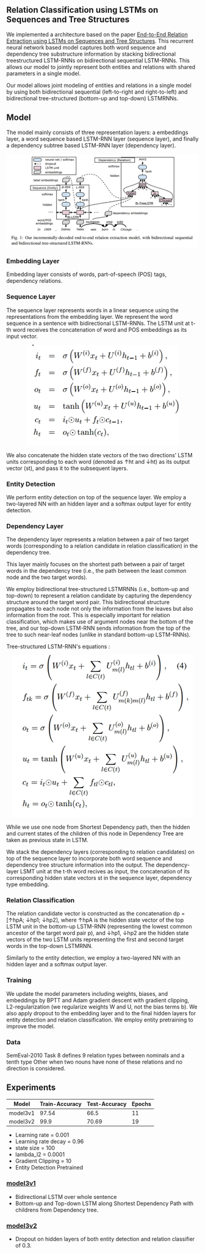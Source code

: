 ## Relation Classification using LSTMs on Sequences and Tree Structures

We implemented a architecture based on the paper [End-to-End Relation Extraction using LSTMs
on Sequences and Tree Structures](http://www.aclweb.org/anthology/P/P16/P16-1105.pdf). This recurrent neural network based model captures both word sequence and dependency tree substructure information by stacking bidirectional treestructured LSTM-RNNs on bidirectional sequential LSTM-RNNs. This allows our model to jointly represent both entities and relations with shared parameters in a single model.


Our model allows
joint modeling of entities and relations in a single
model by using both bidirectional sequential
(left-to-right and right-to-left) and bidirectional
tree-structured (bottom-up and top-down) LSTMRNNs.


## Model 
The model mainly consists of three representation layers:
a embeddings layer, a word sequence based LSTM-RNN layer (sequence layer), and finally a dependency subtree based LSTM-RNN layer (dependency layer).

![Relation Classification Network](/img/lstm_tree.jpg)

### Embedding Layer
Embedding layer consists of words, part-of-speech (POS) tags, dependency relations.

### Sequence Layer
The sequence layer represents words in a linear sequence
using the representations from the embedding layer. We represent the word sequence in a sentence with bidirectional LSTM-RNNs. 
The LSTM unit at t-th word receives the concatenation of word and POS embeddings as its input vector. 

<p align="center">
  <img src="/img/lstm_seq.jpg">
</p>

We also concatenate the hidden state vectors of the two directions’ LSTM units corresponding to each word (denoted as ↑ht and ↓ht) as its output vector (st), and pass it to the subsequent layers.

### Entity Detection 
We perform entity detection on top of the sequence
layer. We employ a two-layered NN with an hidden layer and a softmax output layer for entity detection.

### Dependency Layer
The dependency layer represents a relation between a pair of two target words (corresponding to a relation candidate in relation classification) in
the dependency tree.

This layer mainly focuses on the shortest path between a pair of target words in the dependency tree (i.e., the path between the least common node and the two target words).

We employ bidirectional tree-structured LSTMRNNs (i.e., bottom-up and top-down) to represent a relation candidate by capturing the dependency
structure around the target word pair. This bidirectional structure propagates to each node not only the information from the leaves but also information from the root. This is especially important for relation classification, which makes use of argument nodes near the bottom of the tree, and our top-down LSTM-RNN sends information from the top of the tree to such near-leaf nodes (unlike in standard bottom-up LSTM-RNNs).

Tree-structured LSTM-RNN's equations :
<p align="center">
  <img src="/img/lstm_tree_eq.jpg">
</p>

While we use one node from Shortest Dependency path, then the hidden and current states of the children of this node in Dependency Tree are taken as previous state in LSTM.

We stack the dependency layers (corresponding to relation candidates) on top of the sequence layer to incorporate both word sequence and dependency tree structure information into the output.
The dependency-layer LSMT unit at the t-th word recives as input, the concatenation of its corresponding hidden state vectors st in the sequence layer, dependency type embedding.

### Relation Classification 
The relation candidate vector is constructed as
the concatenation dp = [↑hpA; ↓hp1; ↓hp2], where ↑hpA is the hidden state vector of the top LSTM unit in the bottom-up LSTM-RNN (representing the lowest common ancestor of the target word pair p), and ↓hp1, ↓hp2 are the hidden state vectors of the two LSTM units representing the first and second target words in the top-down LSTMRNN.

Similarly to the entity detection, we employ a two-layered NN with an hidden layer and a softmax output layer.

### Training

We update the model parameters including weights, biases, and embeddings by BPTT and Adam gradient descent with gradient clipping, L2-regularization
(we regularize weights W and U, not the bias terms b). We also apply dropout to the embedding layer and to the final hidden layers for entity detection and relation classification. We employ entity pretraining to improve the model.

### Data

SemEval-2010 Task 8 defines 9 relation types between nominals and a tenth type Other when two nouns have none of these relations and no direction is considered.
## Experiments

Model | Train-Accuracy | Test-Accuracy| Epochs
--- | --- | ---| ---
model3v1 | 97.54 | 66.5 | 11
model3v2 | 99.9 | 70.69 | 19


* Learning rate = 0.001 
* Learning rate decay = 0.96
* state size = 100
* lambda_l2 = 0.0001
* Gradient Clipping = 10
* Entity Detection Pretrained


### [model3v1](https://github.com/Sshanu/Relation-Classification/blob/master/LSTM%20Seq%20and%20Tree/model3v1.ipynb)
* Bidirectional LSTM over whole sentence
* Bottom-up and Top-down LSTM along Shortest Dependency Path with childrens from Dependency tree.

### [model3v2](https://github.com/Sshanu/Relation-Classification/blob/master/LSTM%20Seq%20and%20Tree/model3v2.ipynb)
* Dropout on hidden layers of both entity detection and relation classifier of 0.3.
